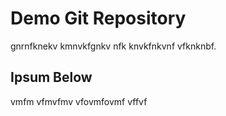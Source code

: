 # Demo Git Repository

gnrnfknekv kmnvkfgnkv nfk knvkfnkvnf vfknknbf.

## Ipsum Below

vmfm vfmvfmv
vfovmfovmf
vffvf
